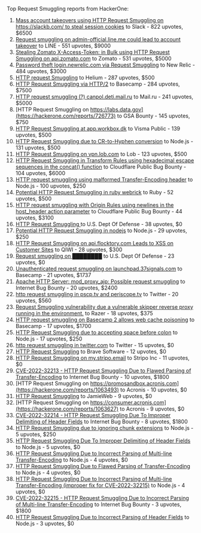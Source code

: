 Top Request Smuggling reports from HackerOne:

1. [Mass account takeovers using HTTP Request Smuggling on https://slackb.com/ to steal session cookies](https://hackerone.com/reports/737140) to Slack - 822 upvotes, $6500
2. [Request smuggling on admin-official.line.me could lead to account takeover](https://hackerone.com/reports/740037) to LINE - 551 upvotes, $9000
3. [Stealing Zomato X-Access-Token: in Bulk using HTTP Request Smuggling on api.zomato.com](https://hackerone.com/reports/771666) to Zomato - 531 upvotes, $5000
4. [Password theft login.newrelic.com via Request Smuggling](https://hackerone.com/reports/498052) to New Relic - 484 upvotes, $3000
5. [HTTP request Smuggling](https://hackerone.com/reports/867952) to Helium - 287 upvotes, $500
6. [HTTP Request Smuggling via HTTP/2](https://hackerone.com/reports/1211724) to Basecamp - 284 upvotes, $7500
7. [HTTP request smuggling (?) canpol.deti.mail.ru](https://hackerone.com/reports/957881) to Mail.ru - 241 upvotes, $5000
8. [HTTP Request Smuggling on https://labs.data.gov](https://hackerone.com/reports/726773) to GSA Bounty - 145 upvotes, $750
9. [HTTP Request Smuggling at app.workbox.dk](https://hackerone.com/reports/919988) to Visma Public - 139 upvotes, $500
10. [HTTP Request Smuggling due to CR-to-Hyphen conversion](https://hackerone.com/reports/922597) to Node.js - 131 upvotes, $500
11. [HTTP Request Smuggling on vpn.lob.com](https://hackerone.com/reports/694604) to Lob - 123 upvotes, $500
12. [HTTP Request Smuggling in Transform Rules using hexadecimal escape sequences in the concat() function](https://hackerone.com/reports/1478633) to Cloudflare Public Bug Bounty - 104 upvotes, $6000
13. [HTTP request smuggling using malformed Transfer-Encoding header](https://hackerone.com/reports/735748) to Node.js - 100 upvotes, $250
14. [Potential HTTP Request Smuggling in ruby webrick](https://hackerone.com/reports/965267) to Ruby - 52 upvotes, $500
15. [HTTP request smuggling with Origin Rules using newlines in the host_header action parameter](https://hackerone.com/reports/1575912) to Cloudflare Public Bug Bounty - 44 upvotes, $3100
16. [HTTP Request Smuggling ](https://hackerone.com/reports/1120982) to U.S. Dept Of Defense - 38 upvotes, $0
17. [Potential HTTP Request Smuggling in nodejs](https://hackerone.com/reports/1002188) to Node.js - 29 upvotes, $250
18. [HTTP Request Smuggling on api.flocktory.com Leads to XSS on Customer Sites](https://hackerone.com/reports/955170) to QIWI - 28 upvotes, $300
19. [Request smuggling on ████████](https://hackerone.com/reports/526880) to U.S. Dept Of Defense - 23 upvotes, $0
20. [Unauthenticated request smuggling on launchpad.37signals.com](https://hackerone.com/reports/867577) to Basecamp - 21 upvotes, $1737
21. [Apache HTTP Server: mod_proxy_ajp: Possible request smuggling](https://hackerone.com/reports/1594627) to Internet Bug Bounty - 20 upvotes, $2400
22. [http request smuggling in pscp.tv and periscope.tv](https://hackerone.com/reports/713285) to Twitter - 20 upvotes, $560
23. [Request Smuggling vulnerability due a vulnerable skipper reverse proxy running in the environment.](https://hackerone.com/reports/711679) to Razer - 18 upvotes, $375
24. [HTTP request smuggling on Basecamp 2 allows web cache poisoning](https://hackerone.com/reports/919175) to Basecamp - 17 upvotes, $1700
25. [HTTP Request Smuggling due to accepting space before colon](https://hackerone.com/reports/1238709) to Node.js - 17 upvotes, $250
26. [http request smuggling in  twitter.com](https://hackerone.com/reports/715996) to Twitter - 15 upvotes, $0
27. [HTTP Request Smuggling](https://hackerone.com/reports/866382) to Brave Software - 12 upvotes, $0
28. [HTTP Request Smuggling on my.stripo.email](https://hackerone.com/reports/777651) to Stripo Inc - 11 upvotes, $0
29. [ CVE-2022-32213 - HTTP Request Smuggling Due to Flawed Parsing of Transfer-Encoding](https://hackerone.com/reports/1630668) to Internet Bug Bounty - 10 upvotes, $1800
30. [HTTP Request Smuggling on https://promosandbox.acronis.com](https://hackerone.com/reports/1063493) to Acronis - 10 upvotes, $0
31. [HTTP Request Smuggling](https://hackerone.com/reports/643225) to JamieWeb - 9 upvotes, $0
32. [HTTP Request Smuggling on https://consumer.acronis.com](https://hackerone.com/reports/1063627) to Acronis - 9 upvotes, $0
33. [CVE-2022-32214 - HTTP Request Smuggling Due To Improper Delimiting of Header Fields](https://hackerone.com/reports/1630669) to Internet Bug Bounty - 8 upvotes, $1800
34. [HTTP Request Smuggling due to ignoring chunk extensions](https://hackerone.com/reports/1238099) to Node.js - 5 upvotes, $250
35. [HTTP Request Smuggling Due To Improper Delimiting of Header Fields](https://hackerone.com/reports/1524692) to Node.js - 5 upvotes, $0
36. [HTTP Request Smuggling Due to Incorrect Parsing of Multi-line Transfer-Encoding](https://hackerone.com/reports/1501679) to Node.js - 4 upvotes, $0
37. [HTTP Request Smuggling Due to Flawed Parsing of Transfer-Encoding ](https://hackerone.com/reports/1524555) to Node.js - 4 upvotes, $0
38. [HTTP Request Smuggling Due to Incorrect Parsing of Multi-line Transfer-Encoding (improper fix for CVE-2022-32215)](https://hackerone.com/reports/1665156) to Node.js - 4 upvotes, $0
39. [ CVE-2022-32215 - HTTP Request Smuggling Due to Incorrect Parsing of Multi-line Transfer-Encoding](https://hackerone.com/reports/1630667) to Internet Bug Bounty - 3 upvotes, $1800
40. [HTTP Request Smuggling Due to Incorrect Parsing of Header Fields](https://hackerone.com/reports/1675191) to Node.js - 3 upvotes, $0
